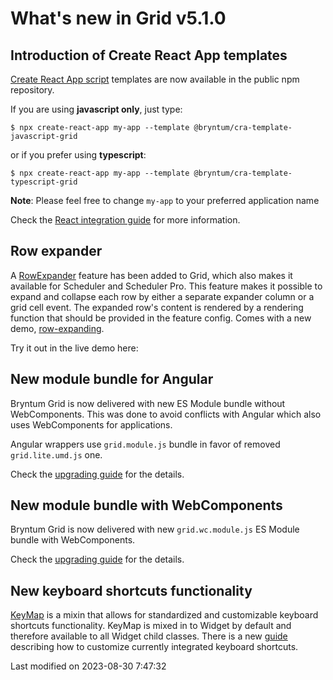 # What's new in Grid v5.1.0

## Introduction of Create React App templates

[Create React App script](https://create-react-app.dev/) templates are now available in the public npm repository.

If you are using **javascript only**, just type:

```shell
$ npx create-react-app my-app --template @bryntum/cra-template-javascript-grid
```

or if you prefer using **typescript**:

```shell
$ npx create-react-app my-app --template @bryntum/cra-template-typescript-grid
```

**Note**: Please feel free to change `my-app` to your preferred application name

Check the [React integration guide](#Grid/guides/quick-start/react.md) for more information.

## Row expander

A [RowExpander](#Grid/feature/RowExpander) feature has been added to Grid, which also makes it available for Scheduler
and Scheduler Pro. This feature makes it possible to expand and collapse each row by either a separate expander column
or a grid cell event. The expanded row's content is rendered by a rendering function that should be provided in the
feature config. Comes with a new demo, [row-expanding](https://bryntum.com/products/grid/examples/row-expanding/).

Try it out in the live demo here:

<div class="external-example" data-file="./data/Grid/examples/feature/RowExpander.js"></div>

## New module bundle for Angular

Bryntum Grid is now delivered with new ES Module bundle without WebComponents. This was
done to avoid conflicts with Angular which also uses WebComponents for applications.

Angular wrappers use `grid.module.js` bundle in favor of removed `grid.lite.umd.js` one.

Check the [upgrading guide](#Grid/guides/upgrades/5.1.0.md#new-module-bundle-for-angular) for the details.

## New module bundle with WebComponents

Bryntum Grid is now delivered with new `grid.wc.module.js` ES Module bundle with WebComponents.

Check the [upgrading guide](#Grid/guides/upgrades/5.1.0.md#new-module-bundle-with-webcomponents) for the details.

## New keyboard shortcuts functionality

[KeyMap](#Core/widget/mixin/KeyMap) is a mixin that allows for standardized and customizable keyboard shortcuts
functionality. KeyMap is mixed in to Widget by default and therefore available to all Widget child classes. There is a
new [guide](#Grid/guides/customization/keymap.md) describing how to customize currently integrated keyboard shortcuts.


<p class="last-modified">Last modified on 2023-08-30 7:47:32</p>